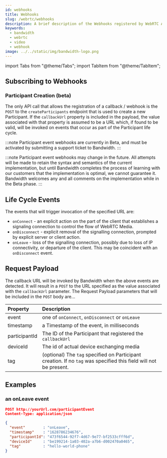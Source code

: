 ```yaml
---
id: webhooks
title: Webhooks
slug: /webrtc/webhooks
description: A brief description of the Webhooks registered by WebRTC API calls.
keywords:
  - bandwidth
  - webrtc
  - video
  - webhook
image: ../../static/img/bandwidth-logo.png
---
```


import Tabs from "@theme/Tabs";
import TabItem from "@theme/TabItem";

## Subscribing to Webhooks

### Participant Creation (beta)

The only API call that allows the registration of a callback / webhook is the `POST` to the `createParticipants` endpoint that is used to create a new Participant. If the `callbackUrl` property is included in the payload, the value associated with that property is assumed to be a URL which, if found to be valid, will be invoked on events that occur as part of the Participant life cycle.

:::note
Participant event webhooks are currently in Beta, and must be activated by submitting a support ticket to Bandwidth.
:::

:::note
Participant event webhooks may change in the future. All attempts will be made to retain the syntax and semantics of the current implementation, but until Bandwidth completes the process of learning with our customers that the implementation is optimal, we cannot guarantee it. Bandwidth welcomes any and all comments on the implementation while in the Beta phase.
:::

## Life Cycle Events

The events that will trigger invocation of the specified URL are:

- `onConnect` - an explicit action on the part of the client that establishes a signaling connection to control the flow of WebRTC Media.
- `onDisconnect` - explicit removal of the signalling connection, prompted by explicit server or client action.
- `onLeave` - loss of the signalling connection, possibly due to loss of IP connectivity, or departure of the client. This may be coincident with an `onDisconnect` event.

## Request Payload

The callback URL will be invoked by Bandwidth when the above events are detected. It will result in a `POST` to the URL specified as the value associated with the `callbackUrl` parameter. The Request Payload parameters that will be included in the `POST` body are...

| Property      | Description                                                                                                       |
| :------------ | :---------------------------------------------------------------------------------------------------------------- |
| event         | one of `onConnect`, `onDisconnect` or `onLeave`                                                                   |
| timestamp     | a Timestamp of the event, in milliseconds                                                                         |
| participantId | The ID of the Participant that registered the `callbackUrl`                                                       |
| deviceId      | The id of actual device exchanging media                                                                          |
| tag           | (optional) The `tag` specified on Participant creation. If no `tag` was specified this field will not be present. |

## Examples

### an onLeave event

```json
POST http://yourUrl.com/participantEvent
Content-Type: application/json

{
  "event"        : "onLeave",
  "timestamp"    : "1628786234676",
  "participantId": "473f6544-92f7-4d67-9e77-bf2533cfff6d",
  "deviceId"     : "be199214-1a03-402a-a7b6-d002470a0465",
  "tag"          : "hello-world-phone"
}

```
